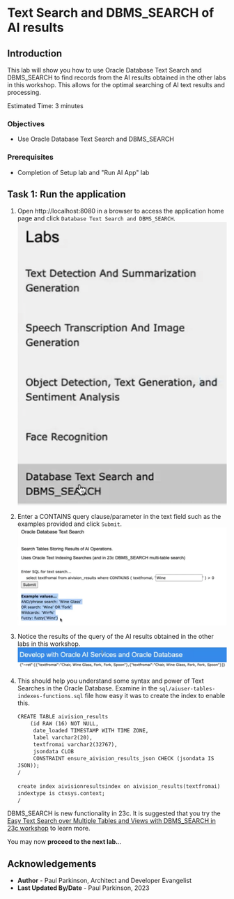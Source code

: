 # Text Search and DBMS_SEARCH of AI results

## Introduction

This lab will show you how to use Oracle Database Text Search and DBMS_SEARCH to find records from the AI results obtained in the other labs in this workshop.
This allows for the optimal searching of AI text results and processing.

Estimated Time:  3 minutes


### Objectives

-   Use Oracle Database Text Search and DBMS_SEARCH

### Prerequisites

- Completion of Setup lab and "Run AI App" lab

## Task 1: Run the application

   1. Open http://localhost:8080 in a browser to access the application home page and click `Database Text Search and DBMS_SEARCH`.
   ![select search](images/search1.png " ")
   2. Enter a CONTAINS query clause/parameter in the text field such as the examples provided and click `Submit`.
   ![enter query](images/search2.png " ")
   3. Notice the results of the query of the AI results obtained in the other labs in this workshop.
   ![view results](images/search3.png " ")
   4. This should help you understand some syntax and power of Text Searches in the Oracle Database. Examine in the `sql/aiuser-tables-indexes-functions.sql` file how easy it was to create the index to enable this.
      
      ```
      CREATE TABLE aivision_results
          (id RAW (16) NOT NULL,
           date_loaded TIMESTAMP WITH TIME ZONE,
           label varchar2(20),
           textfromai varchar2(32767),
           jsondata CLOB
           CONSTRAINT ensure_aivision_results_json CHECK (jsondata IS JSON));
      /
      
      create index aivisionresultsindex on aivision_results(textfromai) indextype is ctxsys.context;
      /
      ```

   DBMS\_SEARCH is new functionality in 23c.  It is suggested that you try the [Easy Text Search over Multiple Tables and Views with DBMS_SEARCH in 23c workshop](https://apexapps.oracle.com/pls/apex/r/dbpm/livelabs/view-workshop?wid=3721) to learn more.

You may now **proceed to the next lab.**..

## Acknowledgements

* **Author** - Paul Parkinson, Architect and Developer Evangelist
* **Last Updated By/Date** - Paul Parkinson, 2023
